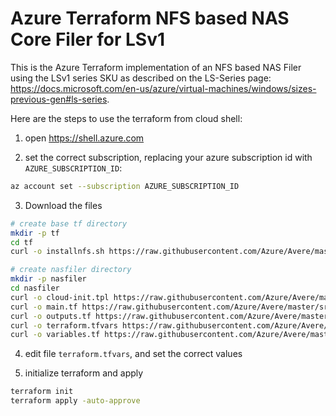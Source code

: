# Azure Terraform NFS based NAS Core Filer for LSv1

This is the Azure Terraform implementation of an NFS based NAS Filer using the LSv1 series SKU as described on the LS-Series page: https://docs.microsoft.com/en-us/azure/virtual-machines/windows/sizes-previous-gen#ls-series.

Here are the steps to use the terraform from cloud shell:

1. open https://shell.azure.com

2. set the correct subscription, replacing your azure subscription id with `AZURE_SUBSCRIPTION_ID`:

```bash
az account set --subscription AZURE_SUBSCRIPTION_ID
```

3. Download the files
```bash
# create base tf directory
mkdir -p tf
cd tf
curl -o installnfs.sh https://raw.githubusercontent.com/Azure/Avere/master/src/tutorials/nfsfiler-LSv1/installnfs.sh

# create nasfiler directory
mkdir -p nasfiler
cd nasfiler
curl -o cloud-init.tpl https://raw.githubusercontent.com/Azure/Avere/master/src/tutorials/nfsfiler-LSv1/tf/cloud-init.tpl
curl -o main.tf https://raw.githubusercontent.com/Azure/Avere/master/src/tutorials/nfsfiler-LSv1/tf/main.tf
curl -o outputs.tf https://raw.githubusercontent.com/Azure/Avere/master/src/tutorials/nfsfiler-LSv1/tf/outputs.tf
curl -o terraform.tfvars https://raw.githubusercontent.com/Azure/Avere/master/src/tutorials/nfsfiler-LSv1/tf/terraform.tfvars
curl -o variables.tf https://raw.githubusercontent.com/Azure/Avere/master/src/tutorials/nfsfiler-LSv1/tf/variables.tf
```

4. edit file `terraform.tfvars`, and set the correct values

5. initialize terraform and apply

```bash
terraform init
terraform apply -auto-approve
``` 

